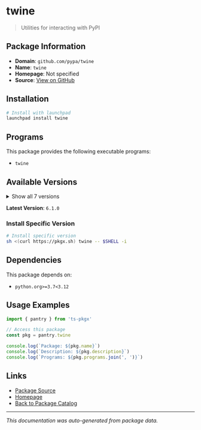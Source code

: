 # twine

> Utilities for interacting with PyPI

## Package Information

- **Domain**: `github.com/pypa/twine`
- **Name**: `twine`
- **Homepage**: Not specified
- **Source**: [View on GitHub](https://github.com/pkgxdev/pantry/tree/main/projects/github.com/pypa/twine/package.yml)

## Installation

```bash
# Install with launchpad
launchpad install twine
```

## Programs

This package provides the following executable programs:

- `twine`

## Available Versions

<details>
<summary>Show all 7 versions</summary>

- `6.1.0`, `6.0.1`, `6.0.0`, `5.1.1`, `5.1.0`
- `5.0.0`, `4.0.2`

</details>

**Latest Version**: `6.1.0`

### Install Specific Version

```bash
# Install specific version
sh <(curl https://pkgx.sh) twine -- $SHELL -i
```

## Dependencies

This package depends on:

- `python.org>=3.7<3.12`

## Usage Examples

```typescript
import { pantry } from 'ts-pkgx'

// Access this package
const pkg = pantry.twine

console.log(`Package: ${pkg.name}`)
console.log(`Description: ${pkg.description}`)
console.log(`Programs: ${pkg.programs.join(', ')}`)
```

## Links

- [Package Source](https://github.com/pkgxdev/pantry/tree/main/projects/github.com/pypa/twine/package.yml)
- [Homepage](#)
- [Back to Package Catalog](../package-catalog.md)

---

*This documentation was auto-generated from package data.*
